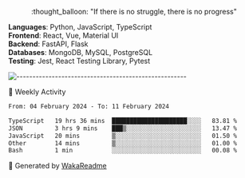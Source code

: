 <p align="center"> 
  :thought_balloon: "If there is no struggle, there is no progress"
</p>

<p align="left">
  <strong>Languages</strong>: Python, JavaScript, TypeScript<br>
  <strong>Frontend</strong>: React, Vue, Material UI<br>
  <strong>Backend</strong>: FastAPI, Flask<br>
  <strong>Databases</strong>: MongoDB, MySQL, PostgreSQL<br>
  <strong>Testing</strong>: Jest, React Testing Library, Pytest<br>
</p>

![-----------------------------------------------------](https://raw.githubusercontent.com/andreasbm/readme/master/assets/lines/vintage.png)

🎯 Weekly Activity

<!--START_SECTION:waka-->

```txt
From: 04 February 2024 - To: 11 February 2024

TypeScript   19 hrs 36 mins  █████████████████████░░░░   83.81 %
JSON         3 hrs 9 mins    ███▒░░░░░░░░░░░░░░░░░░░░░   13.47 %
JavaScript   20 mins         ▒░░░░░░░░░░░░░░░░░░░░░░░░   01.50 %
Other        14 mins         ▒░░░░░░░░░░░░░░░░░░░░░░░░   01.00 %
Bash         1 min           ░░░░░░░░░░░░░░░░░░░░░░░░░   00.08 %
```

<!--END_SECTION:waka-->


🚀 Generated by [WakaReadme](https://github.com/athul/waka-readme)
